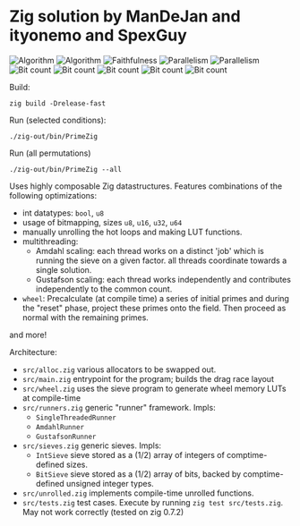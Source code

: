 # Zig solution by ManDeJan and ityonemo and SpexGuy

![Algorithm](https://img.shields.io/badge/Algorithm-base-green)
![Algorithm](https://img.shields.io/badge/Algorithm-wheel-yellowgreen)
![Faithfulness](https://img.shields.io/badge/Faithful-yes-green)
![Parallelism](https://img.shields.io/badge/Parallel-no-green)
![Parallelism](https://img.shields.io/badge/Parallel-yes-green)
![Bit count](https://img.shields.io/badge/Bits-1-green)
![Bit count](https://img.shields.io/badge/Bits-8-yellowgreen)
![Bit count](https://img.shields.io/badge/Bits-16-yellowgreen)
![Bit count](https://img.shields.io/badge/Bits-32-yellowgreen)
![Bit count](https://img.shields.io/badge/Bits-64-yellowgreen)

Build:

```
zig build -Drelease-fast
```

Run (selected conditions):

```
./zig-out/bin/PrimeZig
```

Run (all permutations)

```
./zig-out/bin/PrimeZig --all
```

Uses highly composable Zig datastructures.
Features combinations of the following optimizations:

- int datatypes: `bool`, `u8`
- usage of bitmapping, sizes `u8`, `u16`, `u32`, `u64`
- manually unrolling the hot loops and making LUT functions.
- multithreading:
  - Amdahl scaling: each thread works on a distinct 'job' which is running the sieve on a given factor.
    all threads coordinate towards a single solution.
  - Gustafson scaling:  each thread works independently and contributes independently to the common count.
- `wheel`:  Precalculate (at compile time) a series of initial primes and during the "reset" phase, project
     these primes onto the field.  Then proceed as normal with the remaining primes.

and more!

Architecture:

- `src/alloc.zig` various allocators to be swapped out.
- `src/main.zig` entrypoint for the program; builds the drag race layout
- `src/wheel.zig` uses the sieve program to generate wheel memory LUTs at compile-time
- `src/runners.zig` generic "runner" framework.  Impls:
  - `SingleThreadedRunner`
  - `AmdahlRunner`
  - `GustafsonRunner`
- `src/sieves.zig` generic sieves.  Impls:
  - `IntSieve` sieve stored as a (1/2) array of integers of comptime-defined sizes.
  - `BitSieve` sieve stored as a (1/2) array of bits, backed by comptime-defined unsigned integer types.
- `src/unrolled.zig` implements compile-time unrolled functions.
- `src/tests.zig` test cases.  Execute by running `zig test src/tests.zig`.  May not work correctly
  (tested on zig 0.7.2)